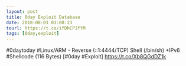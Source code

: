 ```yaml
---
layout: post
title: 0day Exploit Database
date: 2018-08-01 03:00:23
tourl: https://t.co/ifDhCPJfYM
tags: [0day,exploit]
---
```

#0daytoday #Linux/ARM - Reverse (::1:4444/TCP) Shell (/bin/sh) +IPv6 #Shellcode (116 Bytes) [#0day #Exploit] https://t.co/Xb8QGdDZ1k